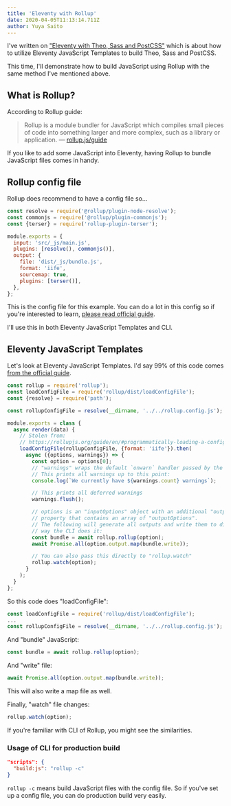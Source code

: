 ```yaml
---
title: 'Eleventy with Rollup'
date: 2020-04-05T11:13:14.711Z
author: Yuya Saito
---
```


I've written on ["Eleventy with Theo, Sass and PostCSS"](https://virga.frontendweekly.tokyo/posts/2020-03-29-eleventy-with-theo-sass-and-postcss/) which is about how to utilize Eleventy JavaScript Templates to build Theo, Sass and PostCSS.

This time, I'll demonstrate how to build JavaScript using Rollup with the same method I've mentioned above.

## What is Rollup?

According to Rollup guide:

> Rollup is a module bundler for JavaScript which compiles small pieces of code into something larger and more complex, such as a library or application.
> — [rollup.js/guide](https://rollupjs.org/guide/en/)

If you like to add some JavaScript into Eleventy, having Rollup to bundle JavaScript files comes in handy.

## Rollup config file

Rollup does recommend to have a config file so...

```javascript
const resolve = require('@rollup/plugin-node-resolve');
const commonjs = require('@rollup/plugin-commonjs');
const {terser} = require('rollup-plugin-terser');

module.exports = {
  input: 'src/_js/main.js',
  plugins: [resolve(), commonjs()],
  output: {
    file: 'dist/_js/bundle.js',
    format: 'iife',
    sourcemap: true,
    plugins: [terser()],
  },
};
```

This is the config file for this example. You can do a lot in this config so if you're interested to learn, [please read official guide](https://rollupjs.org/guide/en/#configuration-files).

I'll use this in both Eleventy JavaScript Templates and CLI.

## Eleventy JavaScript Templates

Let's look at Eleventy JavaScript Templates.
I'd say 99% of this code comes [from the official guide](https://rollupjs.org/guide/en/#programmatically-loading-a-config-file).

```javascript
const rollup = require('rollup');
const loadConfigFile = require('rollup/dist/loadConfigFile');
const {resolve} = require('path');

const rollupConfigFile = resolve(__dirname, '../../rollup.config.js');

module.exports = class {
  async render(data) {
    // Stolen from:
    // https://rollupjs.org/guide/en/#programmatically-loading-a-config-file
    loadConfigFile(rollupConfigFile, {format: 'iife'}).then(
      async ({options, warnings}) => {
        const option = options[0];
        // "warnings" wraps the default `onwarn` handler passed by the CLI.
        // This prints all warnings up to this point:
        console.log(`We currently have ${warnings.count} warnings`);

        // This prints all deferred warnings
        warnings.flush();

        // options is an "inputOptions" object with an additional "output"
        // property that contains an array of "outputOptions".
        // The following will generate all outputs and write them to disk the same
        // way the CLI does it:
        const bundle = await rollup.rollup(option);
        await Promise.all(option.output.map(bundle.write));

        // You can also pass this directly to "rollup.watch"
        rollup.watch(option);
      }
    );
  }
};
```

So this code does "loadConfigFile":

```javascript
const loadConfigFile = require('rollup/dist/loadConfigFile');
...
const rollupConfigFile = resolve(__dirname, '../../rollup.config.js');
```

And "bundle" JavaScript:

```javascript
const bundle = await rollup.rollup(option);
```

And "write" file:

```javascript
await Promise.all(option.output.map(bundle.write));
```

This will also write a map file as well.

Finally, "watch" file changes:

```javascript
rollup.watch(option);
```

If you're familiar with CLI of Rollup, you might see the similarities.

### Usage of CLI for production build

```json
"scripts": {
  "build:js": "rollup -c"
}
```

`rollup -c` means build JavaScript files with the config file.
So if you've set up a config file, you can do production build very easily.
